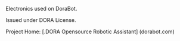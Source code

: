 Electronics used on DoraBot.

Issued under DORA License.

Project Home: [.DORA Opensource Robotic Assistant] (dorabot.com)
